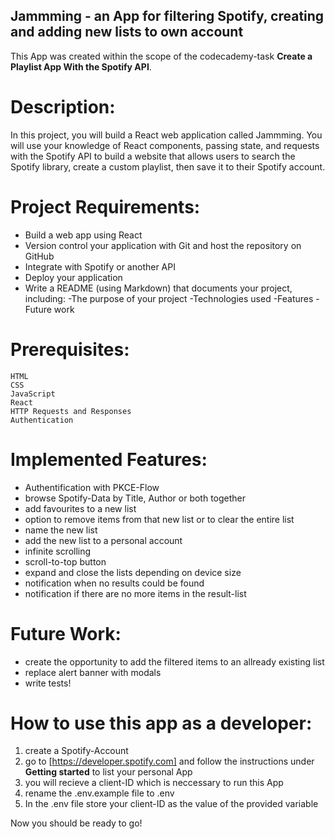 ## Jammming - an App for filtering Spotify, creating and adding new lists to own account

This App was created within the scope of the codecademy-task **Create a Playlist App With the Spotify API**.

# Description:

In this project, you will build a React web application called Jammming. You will use your knowledge of React components, passing state, and requests with the Spotify API to build a website that allows users to search the Spotify library, create a custom playlist, then save it to their Spotify account.

# Project Requirements:

* Build a web app using React
* Version control your application with Git and host the repository on GitHub
* Integrate with Spotify or another API
* Deploy your application
* Write a README (using Markdown) that documents your project, including:
    -The purpose of your project
    -Technologies used
    -Features
    -Future work

# Prerequisites:

    HTML
    CSS
    JavaScript
    React
    HTTP Requests and Responses
    Authentication

# Implemented Features:

* Authentification with PKCE-Flow
* browse Spotify-Data by Title, Author or both together
* add favourites to a new list
* option to remove items from that new list or to clear the entire list
* name the new list
* add the new list to a personal account
* infinite scrolling
* scroll-to-top button
* expand and close the lists depending on device size
* notification when no results could be found
* notification if there are no more items in the result-list

# Future Work:

* create the opportunity to add the filtered items to an allready existing list 
* replace alert banner with modals
* write tests!

# How to use this app as a developer:

1. create a Spotify-Account
2. go to [https://developer.spotify.com] and follow the instructions under **Getting started** to list your personal App
3. you will recieve a client-ID which is neccessary to run this App 
4. rename the .env.example file to .env 
5. In the .env file store your client-ID as the value of the provided variable 

Now you should be ready to go!
